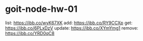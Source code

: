 # goit-node-hw-01

list: https://ibb.co/wyK67XK
add: https://ibb.co/RY9CCXp
get: https://ibb.co/6PLxDzV
update: https://ibb.co/XYmYmg1
remove: https://ibb.co/YRD0qC8
